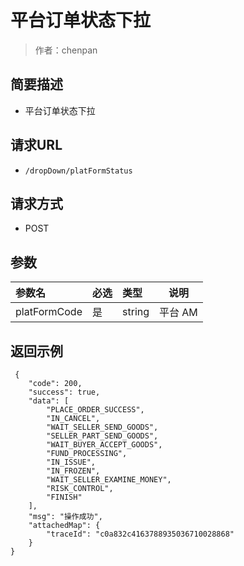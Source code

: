 # 平台订单状态下拉

> 作者：chenpan

## 简要描述

- 平台订单状态下拉

## 请求URL
- ` /dropDown/platFormStatus `
  
## 请求方式
- POST 

## 参数

|参数名|必选|类型|说明|
|:----    |:---|:----- |-----   |
|platFormCode |是  |string |平台  AM |


## 返回示例 

``` 
 {
    "code": 200,
    "success": true,
    "data": [
        "PLACE_ORDER_SUCCESS",
        "IN_CANCEL",
        "WAIT_SELLER_SEND_GOODS",
        "SELLER_PART_SEND_GOODS",
        "WAIT_BUYER_ACCEPT_GOODS",
        "FUND_PROCESSING",
        "IN_ISSUE",
        "IN_FROZEN",
        "WAIT_SELLER_EXAMINE_MONEY",
        "RISK_CONTROL",
        "FINISH"
    ],
    "msg": "操作成功",
    "attachedMap": {
        "traceId": "c0a832c4163788935036710028868"
    }
}
```